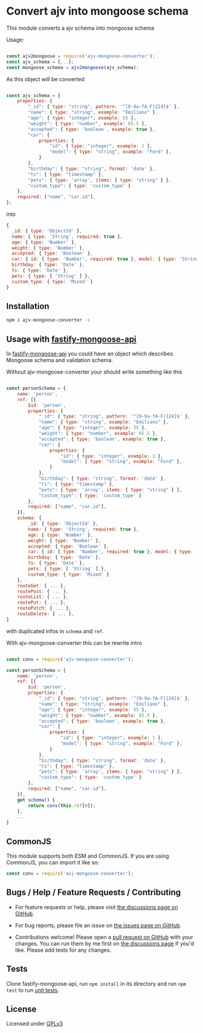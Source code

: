 # Convert ajv into mongoose schema

This module converts a ajv schema into mongoose schema

Usage: 

```javascript

const ajv2mongoose = require('ajv-mongoose-converter');
const ajv_schema = {...};
const mongoose_schema = ajv2mongoose(ajv_schema);

```

As this object will be converted

```javascript

const ajv_schema = {
    properties: {
        "_id": { type: "string", pattern: '^[0-9a-fA-F]{24}$' },
        "name": { type: "string", example: "Emiliano" },
        "age": { type: "integer", example: 55 },
        "weight": { type: "number", example: 65.5 },
        "accepted": { type: 'boolean', example: true },
        "car": {
            properties: {
                "id": { type: "integer", example: 1 },
                "model": { type: "string", example: "Ford" },
            }
        },
        "birthday": { type: "string", format: 'date' },
        "ts": { type: "timestamp" },
        "pets": { type: 'array', items: { type: "string" } },
        "custom_type": { type: 'custom_type' }
    },
    required: ["name", "car.id"],
};

```

into

```javascript
{
  _id: { type: 'ObjectId' },
  name: { type: 'String', required: true },
  age: { type: 'Number' },
  weight: { type: 'Number' },
  accepted: { type: 'Boolean' },
  car: { id: { type: 'Number', required: true }, model: { type: 'String' } },
  birthday: { type: 'Date' },
  ts: { type: 'Date' },
  pets: { type: [ 'String' ] },
  custom_type: { type: 'Mixed' }
}

```
## Installation

```bash
npm i ajv-mongoose-converter -s
```

## Usage with [fastify-mongoose-api](https://github.com/jeka-kiselyov/fastify-mongoose-api)

In [fastify-mongoose-api](https://github.com/jeka-kiselyov/fastify-mongoose-api) you could have an object which describes Mongoose schema and validation schema.

Without ajv-mongoose-converter your should write something like this

```javascript

const personSchema = {
    name: 'person',
    ref: [{
        $id: 'person',
        properties: {
            "_id": { type: "string", pattern: '^[0-9a-fA-F]{24}$' },
            "name": { type: "string", example: "Emiliano" },
            "age": { type: "integer", example: 55 },
            "weight": { type: "number", example: 65.5 },
            "accepted": { type: 'boolean', example: true },
            "car": {
                properties: {
                    "id": { type: "integer", example: 1 },
                    "model": { type: "string", example: "Ford" },
                }
            },
            "birthday": { type: "string", format: 'date' },
            "ts": { type: "timestamp" },
            "pets": { type: 'array', items: { type: "string" } },
            "custom_type": { type: 'custom_type' }
        },
        required: ["name", "car.id"],
    }],
    schema: {
        _id: { type: 'ObjectId' },
        name: { type: 'String', required: true },
        age: { type: 'Number' },
        weight: { type: 'Number' },
        accepted: { type: 'Boolean' },
        car: { id: { type: 'Number', required: true }, model: { type: 'String' } },
        birthday: { type: 'Date' },
        ts: { type: 'Date' },
        pets: { type: [ 'String' ] },
        custom_type: { type: 'Mixed' }
    },
    routeGet: { ... },
	routePost: { ... },
	routeList: { ... },
	routePut: { ... },
	routePatch: { ... },
	routeDelete: { ... },
}

```

with duplicated infos in `schema` and `ref`.

With ajv-mongoose-converter this can be rewrite intro

```javascript

const conv = require('ajv-mongoose-converter');

const personSchema = {
    name: 'person',
    ref: [{
        $id: 'person',
        properties: {
            "_id": { type: "string", pattern: '^[0-9a-fA-F]{24}$' },
            "name": { type: "string", example: "Emiliano" },
            "age": { type: "integer", example: 55 },
            "weight": { type: "number", example: 65.5 },
            "accepted": { type: 'boolean', example: true },
            "car": {
                properties: {
                    "id": { type: "integer", example: 1 },
                    "model": { type: "string", example: "Ford" },
                }
            },
            "birthday": { type: "string", format: 'date' },
            "ts": { type: "timestamp" },
            "pets": { type: 'array', items: { type: "string" } },
            "custom_type": { type: 'custom_type' }
        },
        required: ["name", "car.id"],
    }],
    get schema() {
        return conv(this.ref[0]);
    },
    ...
}


```

## CommonJS

This module supports both ESM and CommonJS. If you are using CommonJS, you can import it like so:

```js
const conv = require('avj-mongoose-converter');
```

## Bugs / Help / Feature Requests / Contributing

* For feature requests or help, please visit [the discussions page on GitHub](https://github.com/EmilianoBruni/avj-mongoose-converter/discussions).

* For bug reports, please file an issue on [the issues page on GitHub](https://github.com/EmilianoBruni/avj-mongoose-converter/issues).

* Contributions welcome! Please open a [pull request on GitHub](https://github.com/EmilianoBruni/avj-mongoose-converter/pulls) with your changes. You can run them by me first on [the discussions page](https://github.com/EmilianoBruni/avj-mongoose-converter/discussions) if you'd like. Please add tests for any changes.


## Tests

Clone fastify-mongoose-api, run `npm install` in its directory and run `npm test` to run [unit tests](./test).

## License

Licensed under [GPLv3](./LICENSE)